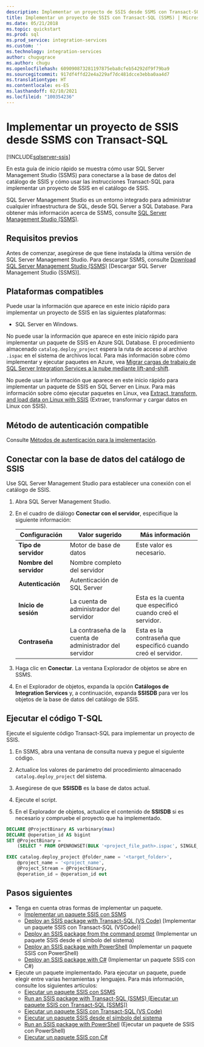 ```yaml
---
description: Implementar un proyecto de SSIS desde SSMS con Transact-SQL
title: Implementar un proyecto de SSIS con Transact-SQL (SSMS) | Microsoft Docs
ms.date: 05/21/2018
ms.topic: quickstart
ms.prod: sql
ms.prod_service: integration-services
ms.custom: ''
ms.technology: integration-services
author: chugugrace
ms.author: chugu
ms.openlocfilehash: 609090873281197875eba8cfeb54292df9f79ba9
ms.sourcegitcommit: 917df4ffd22e4a229af7dc481dcce3ebba0aa4d7
ms.translationtype: HT
ms.contentlocale: es-ES
ms.lasthandoff: 02/10/2021
ms.locfileid: "100354236"
---
```

# <a name="deploy-an-ssis-project-from-ssms-with-transact-sql"></a>Implementar un proyecto de SSIS desde SSMS con Transact-SQL

[!INCLUDE[sqlserver-ssis](../includes/applies-to-version/sqlserver-ssis.md)]



En esta guía de inicio rápido se muestra cómo usar SQL Server Management Studio (SSMS) para conectarse a la base de datos del catálogo de SSIS y cómo usar las instrucciones Transact-SQL para implementar un proyecto de SSIS en el catálogo de SSIS. 

SQL Server Management Studio es un entorno integrado para administrar cualquier infraestructura de SQL, desde SQL Server a SQL Database. Para obtener más información acerca de SSMS, consulte [SQL Server Management Studio (SSMS)](../ssms/sql-server-management-studio-ssms.md).

## <a name="prerequisites"></a>Requisitos previos

Antes de comenzar, asegúrese de que tiene instalada la última versión de SQL Server Management Studio. Para descargar SSMS, consulte [Download SQL Server Management Studio (SSMS)](../ssms/download-sql-server-management-studio-ssms.md) [Descargar SQL Server Management Studio (SSMS)].

## <a name="supported-platforms"></a>Plataformas compatibles

Puede usar la información que aparece en este inicio rápido para implementar un proyecto de SSIS en las siguientes plataformas:

-   SQL Server en Windows.

No puede usar la información que aparece en este inicio rápido para implementar un paquete de SSIS en Azure SQL Database. El procedimiento almacenado `catalog.deploy_project` espera la ruta de acceso al archivo `.ispac` en el sistema de archivos local. Para más información sobre cómo implementar y ejecutar paquetes en Azure, vea [Migrar cargas de trabajo de SQL Server Integration Services a la nube mediante lift-and-shift](lift-shift/ssis-azure-lift-shift-ssis-packages-overview.md).

No puede usar la información que aparece en este inicio rápido para implementar un paquete de SSIS en SQL Server en Linux. Para más información sobre cómo ejecutar paquetes en Linux, vea [Extract, transform, and load data on Linux with SSIS](../linux/sql-server-linux-migrate-ssis.md) (Extraer, transformar y cargar datos en Linux con SSIS).

## <a name="supported-authentication-method"></a>Método de autenticación compatible

Consulte [Métodos de autenticación para la implementación](ssis-quickstart-deploy-ssms.md#authentication-methods-for-deployment).

## <a name="connect-to-the-ssis-catalog-database"></a>Conectar con la base de datos del catálogo de SSIS

Use SQL Server Management Studio para establecer una conexión con el catálogo de SSIS. 

1. Abra SQL Server Management Studio.

2. En el cuadro de diálogo **Conectar con el servidor**, especifique la siguiente información:

   | Configuración       | Valor sugerido | Más información | 
   | ------------ | ------------------ | ------------------------------------------------- | 
   | **Tipo de servidor** | Motor de base de datos | Este valor es necesario. |
   | **Nombre del servidor** | Nombre completo del servidor |  |
   | **Autenticación** | Autenticación de SQL Server | |
   | **Inicio de sesión** | La cuenta de administrador del servidor | Esta es la cuenta que especificó cuando creó el servidor. |
   | **Contraseña** | La contraseña de la cuenta de administrador del servidor | Esta es la contraseña que especificó cuando creó el servidor. |

3. Haga clic en **Conectar**. La ventana Explorador de objetos se abre en SSMS. 

4. En el Explorador de objetos, expanda la opción **Catálogos de Integration Services** y, a continuación, expanda **SSISDB** para ver los objetos de la base de datos del catálogo de SSIS.


## <a name="run-the-t-sql-code"></a>Ejecutar el código T-SQL
Ejecute el siguiente código Transact-SQL para implementar un proyecto de SSIS.

1.  En SSMS, abra una ventana de consulta nueva y pegue el siguiente código.

2.  Actualice los valores de parámetro del procedimiento almacenado `catalog.deploy_project` del sistema.

3.  Asegúrese de que **SSISDB** es la base de datos actual.

4.  Ejecute el script.

5. En el Explorador de objetos, actualice el contenido de **SSISDB** si es necesario y compruebe el proyecto que ha implementado.

```sql
DECLARE @ProjectBinary AS varbinary(max)
DECLARE @operation_id AS bigint
SET @ProjectBinary =
    (SELECT * FROM OPENROWSET(BULK '<project_file_path>.ispac', SINGLE_BLOB) AS BinaryData)

EXEC catalog.deploy_project @folder_name = '<target_folder>',
    @project_name = '<project_name',
    @Project_Stream = @ProjectBinary,
    @operation_id = @operation_id out
```

## <a name="next-steps"></a>Pasos siguientes
- Tenga en cuenta otras formas de implementar un paquete.
    - [Implementar un paquete SSIS con SSMS](./ssis-quickstart-deploy-ssms.md)
    - [Deploy an SSIS package with Transact-SQL (VS Code)](ssis-quickstart-deploy-tsql-vscode.md) [Implementar un paquete SSIS con Transact-SQL (VSCode)]
    - [Deploy an SSIS package from the command prompt](./ssis-quickstart-deploy-cmdline.md) (Implementar un paquete SSIS desde el símbolo del sistema)
    - [Deploy an SSIS package with PowerShell](ssis-quickstart-deploy-powershell.md) (Implementar un paquete SSIS con PowerShell)
    - [Deploy an SSIS package with C#](./ssis-quickstart-deploy-dotnet.md) (Implementar un paquete SSIS con C#) 
- Ejecute un paquete implementado. Para ejecutar un paquete, puede elegir entre varias herramientas y lenguajes. Para más información, consulte los siguientes artículos:
    - [Ejecutar un paquete SSIS con SSMS](./ssis-quickstart-run-ssms.md)
    - [Run an SSIS package with Transact-SQL (SSMS) (Ejecutar un paquete SSIS con Transact-SQL [SSMS])](./ssis-quickstart-run-tsql-ssms.md)
    - [Ejecutar un paquete SSIS con Transact-SQL (VS Code)](ssis-quickstart-run-tsql-vscode.md)
    - [Ejecutar un paquete SSIS desde el símbolo del sistema](./ssis-quickstart-run-cmdline.md)
    - [Run an SSIS package with PowerShell](ssis-quickstart-run-powershell.md) (Ejecutar un paquete de SSIS con PowerShell)
    - [Ejecutar un paquete SSIS con C#](./ssis-quickstart-run-dotnet.md)